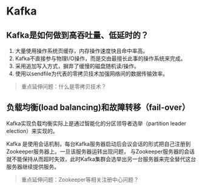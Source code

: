 # Kafka

## Kafka是如何做到高吞吐量、低延时的？

1. 大量使用操作系统页缓存，内存操作速度快且命中率高。
2. Kafka不直接参与物理I/O操作，而是交由最擅长此事的操作系统来完成。
3. 采用追加写入方式，摒弃了缓慢的磁盘随机读/操作。
4. 使用以sendfile为代表的零拷贝技术加强网络间的数据传输效率。

> 重点延伸问题：什么是零拷贝技术？

## 负载均衡(load balancing)和故障转移（fail-over）

Kafka实现负载均衡实际上是通过智能化的分区领导者选举（partition leader election）来实现的。

Kafka 是使用会话机制，每台Kafka服务器启动后会议会话的形式把自己注册到Zookeeper服务器上。一旦该服务器运转出现问题， 与Zookeeper服务器的会话就不能保持从而超时失效，此时Kafka集群会选举出另一台服务器来完全替代这台服务器继续提供服务。

> 重点延伸问题：Zookeeper等相关注册中心问题？